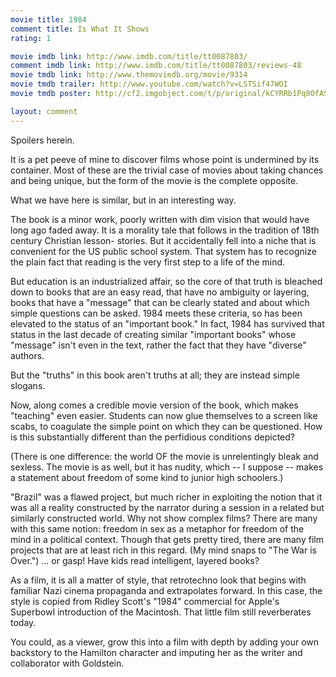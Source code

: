 ```yaml
---
movie title: 1984
comment title: Is What It Shows
rating: 1

movie imdb link: http://www.imdb.com/title/tt0087803/
comment imdb link: http://www.imdb.com/title/tt0087803/reviews-48
movie tmdb link: http://www.themoviedb.org/movie/9314
movie tmdb trailer: http://www.youtube.com/watch?v=LSTSif47WOI
movie tmdb poster: http://cf2.imgobject.com/t/p/original/kCYRRb1Pq8OfAStDFpsAb7YDBN2.jpg

layout: comment
---
```


Spoilers herein.

It is a pet peeve of mine to discover films whose point is undermined by its container.  Most of these are the trivial case of movies about taking chances and being unique, but  the form of the movie is the complete opposite.

What we have here is similar, but in an interesting way.

The book is a minor work, poorly written with dim vision that would have long ago faded  away. It is a morality tale that follows in the tradition of 18th century Christian lesson- stories. But it accidentally fell into a niche that is convenient for the US public school  system. That system has to recognize the plain fact that reading is the very first step to a  life of the mind. 

But education is an industrialized affair, so the core of that truth is bleached down to  books that are an easy read, that have no ambiguity or layering, books that have a  "message" that can be clearly stated and about which simple questions can be asked.  1984 meets these criteria, so has been elevated to the status of an "important book." In  fact, 1984 has survived that status in the last decade of creating similar "important  books" whose "message" isn't even in the text, rather the fact that they have "diverse"  authors.

But the "truths" in this book aren't truths at all; they are instead simple slogans. 

Now, along comes a credible movie version of the book, which makes "teaching" even  easier. Students can now glue themselves to a screen like scabs, to coagulate the simple  point on which they can be questioned. How is this substantially different than the  perfidious conditions depicted? 

(There is one difference: the world OF the movie is unrelentingly bleak and sexless. The  movie is as well, but it has nudity, which -- I suppose -- makes a statement about  freedom of some kind to junior high schoolers.)

"Brazil" was a flawed project, but much richer in exploiting the notion that it was all a  reality constructed by the narrator during a session in a related but similarly constructed  world. Why not show complex films? There are many with this same notion: freedom in  sex as a metaphor for freedom of the mind in a political context. Though that gets pretty  tired, there are many film projects that are at least rich in this regard. (My mind snaps to  "The War is Over.") ... or gasp! Have kids read intelligent, layered books?

As a film, it is all a matter of style, that retrotechno look that begins with familiar Nazi  cinema propaganda and extrapolates forward. In this case, the style is copied from Ridley  Scott's "1984" commercial for Apple's Superbowl introduction of the Macintosh. That  little film still reverberates today.

You could, as a viewer, grow this into a film with depth by adding your own backstory to  the Hamilton character and imputing her as the writer and collaborator with Goldstein.